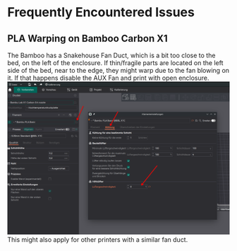 # Frequently Encountered Issues

## PLA Warping on Bamboo Carbon X1

The Bamboo has a Snakehouse Fan Duct, which is a bit too close to the bed, on the left of the enclosure. If thin/fragile parts are located on the left side of the bed, near to the edge, they might warp due to the fan blowing on it. If that happens disable the AUX Fan and print with open enclosure. ![OrcaSlicer AUX Fan Settings](../static/3dp/img/auxfan-orca.png)
This might also apply for other printers with a similar fan duct.